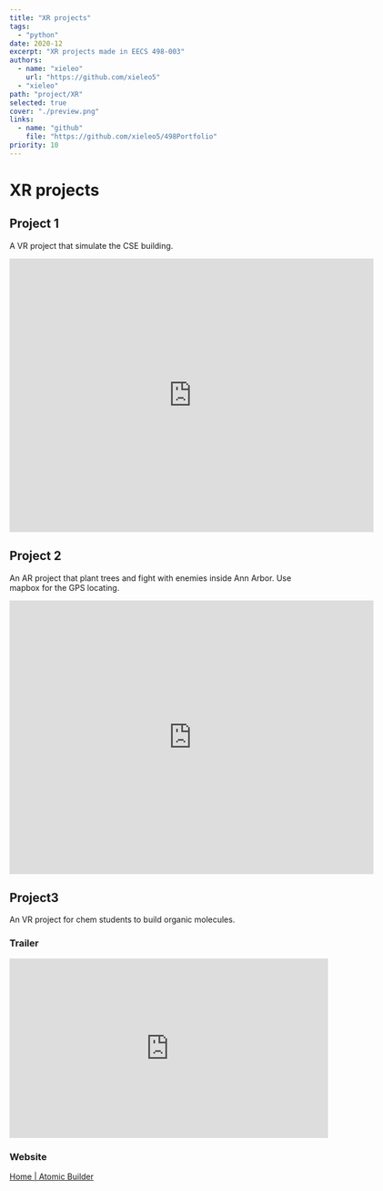 ```yaml
---
title: "XR projects"
tags:
  - "python"
date: 2020-12
excerpt: "XR projects made in EECS 498-003"
authors:
  - name: "xieleo"
    url: "https://github.com/xieleo5"
  - "xieleo"
path: "project/XR"
selected: true
cover: "./preview.png"
links:
  - name: "github"
    file: "https://github.com/xieleo5/498Portfolio"
priority: 10
---
```

# XR projects

## Project 1
A VR project that simulate the CSE building.

<iframe
    width="640"
    height="480"
    src="https://www.youtube.com/embed/9N9zz3_y5Ps"
    frameborder="0"
    allow="autoplay; encrypted-media"
    allowfullscreen
>
</iframe>

## Project 2
An AR project that plant trees and fight with enemies inside Ann Arbor. Use mapbox for the GPS locating.
<iframe
    width="640"
    height="480"
    src="https://www.youtube.com/embed/wL9UqLRBnA8"
    frameborder="0"
    allow="autoplay; encrypted-media"
    allowfullscreen
>
</iframe>

## Project3

An VR project for chem students to build organic molecules.

### Trailer

<iframe width="560" height="315" src="https://www.youtube.com/embed/a4Y5mikLnTM" title="YouTube video player" frameborder="0" allow="accelerometer; autoplay; clipboard-write; encrypted-media; gyroscope; picture-in-picture" allowfullscreen></iframe>

### Website

[Home | Atomic Builder](https://ripplerippleyqq.wixsite.com/atomic-builder)